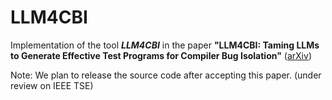 # LLM4CBI

Implementation of the tool ***LLM4CBI*** in the paper  **"LLM4CBI: Taming LLMs to Generate Effective Test Programs for Compiler Bug Isolation"** ([arXiv](https://arxiv.org/pdf/2307.00593.pdf))

Note: We plan to release the source code after accepting this paper. (under review on IEEE TSE)
